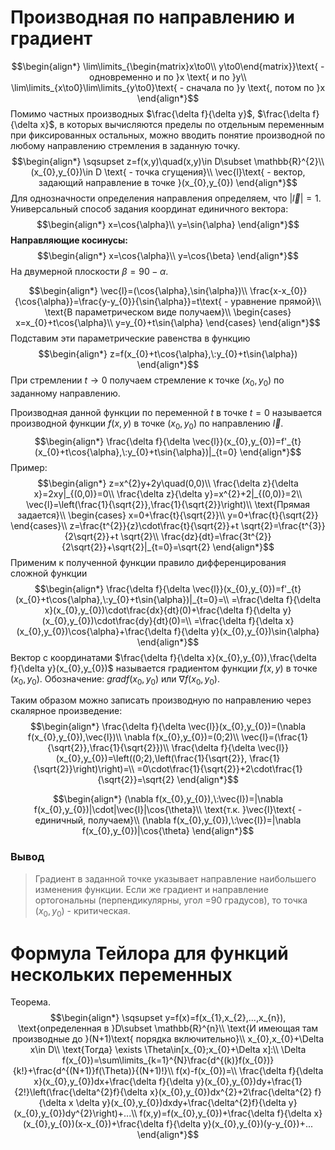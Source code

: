 # Производная по направлению и градиент
$$\begin{align*}
\lim\limits_{\begin{matrix}x\to0\\ y\to0\end{matrix}}\text{ - одновременно и по }x \text{ и по }y\\
\lim\limits_{x\to0}\lim\limits_{y\to0}\text{ - сначала по }y \text{, потом по }x
\end{align*}$$
Помимо частных производных $\frac{\delta f}{\delta y}$, $\frac{\delta f}{\delta x}$, в которых вычисляются пределы по отдельным переменным при фиксированных остальных, можно вводить понятие производной по любому направлению стремления в заданную точку.
$$\begin{align*}
\sqsupset z=f(x,y)\quad(x,y)\in D\subset \mathbb{R}^{2}\\
(x_{0},y_{0})\in D \text{ - точка сгущения}\\
\vec{l}\text{ - вектор, задающий направление в точке }(x_{0},y_{0})
\end{align*}$$
Для однозначности определения направления определяем, что $|\vec{l}|=1$.
Универсальный способ задания координат единичного вектора:
$$\begin{align*}
x=\cos{\alpha}\\
y=\sin{\alpha}
\end{align*}$$
**Направляющие косинусы:**
$$\begin{align*}
x=\cos{\alpha}\\
y=\cos{\beta}
\end{align*}$$
На двумерной плоскости $\beta=90-\alpha$.

$$\begin{align*}
\vec{l}=(\cos{\alpha},\sin{\alpha})\\
\frac{x-x_{0}}{\cos{\alpha}}=\frac{y-y_{0}}{\sin{\alpha}}=t\text{ - уравнение прямой}\\
\text{В параметрическом виде получаем}\\
\begin{cases}
x=x_{0}+t\cos{\alpha}\\
y=y_{0}+t\sin{\alpha}
\end{cases}
\end{align*}$$
Подставим эти параметрические равенства в функцию
$$\begin{align*}
z=f(x_{0}+t\cos{\alpha},\:y_{0}+t\sin{\alpha})
\end{align*}$$
При стремлении $t\to0$ получаем стремление к точке $(x_{0},y_{0})$ по заданному направлению.

Производная данной функции по переменной $t$ в точке $t=0$ называется производной функции $f(x,y)$ в точке $(x_{0},y_{0})$ по направлению $\vec{l}$.
$$\begin{align*}
\frac{\delta f}{\delta \vec{l}}(x_{0},y_{0})=f'_{t}(x_{0}+t\cos{\alpha},\:y_{0}+t\sin{\alpha})|_{t=0}
\end{align*}$$
Пример:
$$\begin{align*}
z=x^{2}y+2y\quad(0,0)\\
\frac{\delta z}{\delta x}=2xy|_{(0,0)}=0\\
\frac{\delta z}{\delta y}=x^{2}+2|_{(0,0)}=2\\
\vec{l}=\left(\frac{1}{\sqrt{2}},\frac{1}{\sqrt{2}}\right)\\
\text{Прямая задается}\\
\begin{cases}
x=0+\frac{t}{\sqrt{2}}\\
y=0+\frac{t}{\sqrt{2}}
\end{cases}\\
z=\frac{t^{2}}{z}\cdot\frac{t}{\sqrt{2}}+t \sqrt{2}=\frac{t^{3}}{2\sqrt{2}}+t \sqrt{2}\\
\frac{dz}{dt}=\frac{3t^{2}}{2\sqrt{2}}+\sqrt{2}|_{t=0}=\sqrt{2} 
\end{align*}$$
Применим к полученной функции правило дифференцирования сложной функции
$$\begin{align*}
\frac{\delta f}{\delta \vec{l}}(x_{0},y_{0})=f'_{t}(x_{0}+t\cos{\alpha},\:y_{0}+t\sin{\alpha})|_{t=0}=\\
=\frac{\delta f}{\delta x}(x_{0},y_{0})\cdot\frac{dx}{dt}(0)+\frac{\delta f}{\delta y}(x_{0},y_{0})\cdot\frac{dy}{dt}(0)=\\
=\frac{\delta f}{\delta x}(x_{0},y_{0})\cos{\alpha}+\frac{\delta f}{\delta y}(x_{0},y_{0})\sin{\alpha}
\end{align*}$$
Вектор с координатами $\frac{\delta f}{\delta x}(x_{0},y_{0}),\frac{\delta f}{\delta y}(x_{0},y_{0})$ называется градиентом функции $f(x,y)$ в точке $(x_0,y_0)$. Обозначение: $grad{f(x_{0},y_{0})}$  или $\nabla f(x_{0},y_{0})$.

Таким образом можно записать производную по направлению через скалярное произведение:
$$\begin{align*}
\frac{\delta f}{\delta \vec{l}}(x_{0},y_{0})=(\nabla f(x_{0},y_{0}),\vec{l})\\
\nabla f(x_{0},y_{0})=(0;2)\\
\vec{l}=(\frac{1}{\sqrt{2}},\frac{1}{\sqrt{2}})\\
\frac{\delta f}{\delta \vec{l}}(x_{0},y_{0})=\left((0;2),\left(\frac{1}{\sqrt{2}}, \frac{1}{\sqrt{2}}\right)\right)=\\
=0\cdot\frac{1}{\sqrt{2}}+2\cdot\frac{1}{\sqrt{2}}=\sqrt{2}
\end{align*}$$

$$\begin{align*}
(\nabla f(x_{0},y_{0}),\:\vec{l})=|\nabla f(x_{0},y_{0})|\cdot|\vec{l}|\cos{\theta}\\
\text{т.к. }\vec{l}\text{ - единичный, получаем}\\
(\nabla f(x_{0},y_{0}),\:\vec{l})=|\nabla f(x_{0},y_{0})|\cos{\theta}
\end{align*}$$
### Вывод
> Градиент в заданной точке указывает направление наибольшего изменения функции. Если же градиент и направление ортогональны (перпендикулярны, угол =90 градусов), то точка $(x_{0},y_{0})$ - критическая.

# Формула Тейлора для функций нескольких переменных
Теорема.
$$\begin{align*}
\sqsupset y=f(x)=f(x_{1},x_{2},...,x_{n}), \text{определенная в }D\subset \mathbb{R}^{n}\\
\text{И имеющая там производные до }(N+1)\text{ порядка включительно}\\
x_{0},x_{0}+\Delta x\in D\\
\text{Тогда} \exists \Theta\in[x_{0};x_{0}+\Delta x]:\\
\Delta f(x_{0})=\sum\limits_{k=1}^{N}\frac{d^{(k)}f(x_{0})}{k!}+\frac{d^{(N+1)}f(\Theta)}{(N+1)!}\\
f(x)-f(x_{0})=\\
\frac{\delta f}{\delta x}(x_{0},y_{0})dx+\frac{\delta f}{\delta y}(x_{0},y_{0})dy+\frac{1}{2!}\left(\frac{\delta^{2}f}{\delta x}(x_{0},y_{0})dx^{2}+2\frac{\delta^{2} f}{\delta x \delta y}(x_{0},y_{0})dxdy+\frac{\delta^{2}f}{\delta y}(x_{0},y_{0})dy^{2}\right)+...\\
f(x,y)=f(x_{0},y_{0})+\frac{\delta f}{\delta x}(x_{0},y_{0})(x-x_{0})+\frac{\delta f}{\delta y}(x_{0},y_{0})(y-y_{0})+...
\end{align*}$$
